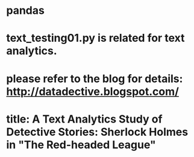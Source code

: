 # pandas
# text_testing01.py is related for text analytics. 
# please refer to the blog for details: http://datadective.blogspot.com/ 
# title: A Text Analytics Study of Detective Stories: Sherlock Holmes in "The Red-headed League"

